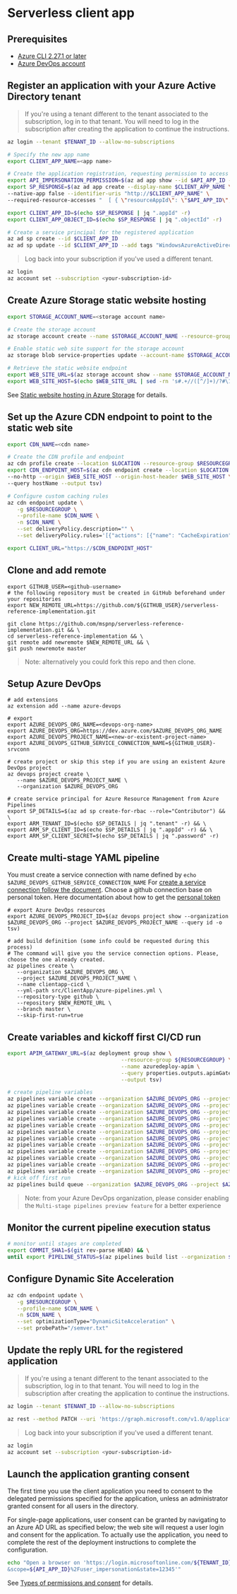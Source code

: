 # Serverless client app

## Prerequisites

- [Azure CLI 2.27.1 or later](https://docs.microsoft.com/en-us/cli/azure/install-azure-cli)
- [Azure DevOps account](https://azure.microsoft.com/services/devops)

## Register an application with your Azure Active Directory tenant

> If you're using a tenant different to the tenant associated to the subscription, log in to that tenant. You will need to log in the subscription after creating the application to continue the instructions.

```bash
az login --tenant $TENANT_ID --allow-no-subscriptions
```

```bash
# Specify the new app name
export CLIENT_APP_NAME=<app name>

# Create the application registration, requesting permission to access the Graph API and to impersonate a user when calling the drone status API
export API_IMPERSONATION_PERMISSION=$(az ad app show --id $API_APP_ID --query "oauth2Permissions[?value == 'user_impersonation'].id" --output tsv)
export SP_RESPONSE=$(az ad app create --display-name $CLIENT_APP_NAME \
--native-app false --identifier-uris "http://$CLIENT_APP_NAME" \
--required-resource-accesses "  [ { \"resourceAppId\": \"$API_APP_ID\", \"resourceAccess\": [ { \"id\": \"$API_IMPERSONATION_PERMISSION\", \"type\": \"Scope\" } ] }, { \"resourceAppId\": \"00000003-0000-0000-c000-000000000000\", \"resourceAccess\": [ { \"id\": \"e1fe6dd8-ba31-4d61-89e7-88639da4683d\", \"type\": \"Scope\" } ] } ]" )

export CLIENT_APP_ID=$(echo $SP_RESPONSE | jq ".appId" -r)
export CLIENT_APP_OBJECT_ID=$(echo $SP_RESPONSE | jq ".objectId" -r)

# Create a service principal for the registered application
az ad sp create --id $CLIENT_APP_ID
az ad sp update --id $CLIENT_APP_ID --add tags "WindowsAzureActiveDirectoryIntegratedApp"
```

> Log back into your subscription if you've used a different tenant.

```bash
az login
az account set --subscription <your-subscription-id>
```

## Create Azure Storage static website hosting

```bash
export STORAGE_ACCOUNT_NAME=<storage account name>

# Create the storage account
az storage account create --name $STORAGE_ACCOUNT_NAME --resource-group $RESOURCEGROUP --location $LOCATION --kind StorageV2

# Enable static web site support for the storage account
az storage blob service-properties update --account-name $STORAGE_ACCOUNT_NAME --static-website --404-document 404.html --index-document index.html

# Retrieve the static website endpoint
export WEB_SITE_URL=$(az storage account show --name $STORAGE_ACCOUNT_NAME --resource-group $RESOURCEGROUP --query primaryEndpoints.web --output tsv)
export WEB_SITE_HOST=$(echo $WEB_SITE_URL | sed -rn 's#.+//([^/]+)/?#\1#p')
```

See [Static website hosting in Azure Storage](https://docs.microsoft.com/azure/storage/blobs/storage-blob-static-website) for details.

## Set up the Azure CDN endpoint to point to the static web site

```bash
export CDN_NAME=<cdn name>

# Create the CDN profile and endpoint
az cdn profile create --location $LOCATION --resource-group $RESOURCEGROUP --name $CDN_NAME
export CDN_ENDPOINT_HOST=$(az cdn endpoint create --location $LOCATION --resource-group $RESOURCEGROUP --profile-name $CDN_NAME --name $CDN_NAME \
--no-http --origin $WEB_SITE_HOST --origin-host-header $WEB_SITE_HOST \
--query hostName --output tsv)

# Configure custom caching rules
az cdn endpoint update \
   -g $RESOURCEGROUP \
   --profile-name $CDN_NAME \
   -n $CDN_NAME \
   --set deliveryPolicy.description="" \
   --set deliveryPolicy.rules='[{"actions": [{"name": "CacheExpiration","parameters": {"cacheType":"All","cacheBehavior": "Override","cacheDuration": "366.00:00:00"}}],"conditions": [{"name": "UrlFileExtension","parameters": {"operator":"Any","matchValues": ["js","css","map"]}}],"order": 1}]'

export CLIENT_URL="https://$CDN_ENDPOINT_HOST"
```

## Clone and add remote

```
export GITHUB_USER=<github-username>
# the following repository must be created in GitHub beforehand under your repositories
export NEW_REMOTE_URL=https://github.com/${GITHUB_USER}/serverless-reference-implementation.git

git clone https://github.com/mspnp/serverless-reference-implementation.git && \
cd serverless-reference-implementation && \
git remote add newremote $NEW_REMOTE_URL && \
git push newremote master
```

> Note: alternatively you could fork this repo and then clone.

## Setup Azure DevOps

```
# add extensions
az extension add --name azure-devops

# export
export AZURE_DEVOPS_ORG_NAME=<devops-org-name>
export AZURE_DEVOPS_ORG=https://dev.azure.com/$AZURE_DEVOPS_ORG_NAME
export AZURE_DEVOPS_PROJECT_NAME=<new-or-existent-project-name>
export AZURE_DEVOPS_GITHUB_SERVICE_CONNECTION_NAME=${GITHUB_USER}-srvconn

# create project or skip this step if you are using an existent Azure DevOps project
az devops project create \
   --name $AZURE_DEVOPS_PROJECT_NAME \
   --organization $AZURE_DEVOPS_ORG

# create service principal for Azure Resource Management from Azure Pipelines
export SP_DETAILS=$(az ad sp create-for-rbac --role="Contributor") && \
export ARM_TENANT_ID=$(echo $SP_DETAILS | jq ".tenant" -r) && \
export ARM_SP_CLIENT_ID=$(echo $SP_DETAILS | jq ".appId" -r) && \
export ARM_SP_CLIENT_SECRET=$(echo $SP_DETAILS | jq ".password" -r)
```

## Create multi-stage YAML pipeline

You must create a service connection with name defined by `echo $AZURE_DEVOPS_GITHUB_SERVICE_CONNECTION_NAME`
For [create a service connection follow the document](https://docs.microsoft.com/en-us/azure/devops/pipelines/library/service-endpoints?view=azure-devops&tabs=yaml#create-a-service-connection). Choose a github connection base on personal token. Here documentation about how to get the [personal token](https://docs.github.com/en/github/authenticating-to-github/keeping-your-account-and-data-secure/creating-a-personal-access-token)

```
# export Azure DevOps resources
export AZURE_DEVOPS_PROJECT_ID=$(az devops project show --organization $AZURE_DEVOPS_ORG --project $AZURE_DEVOPS_PROJECT_NAME --query id -o tsv)

# add build definition (some info could be requested during this process)
# The command will give you the service connection options. Please, choose the one already created.
az pipelines create \
   --organization $AZURE_DEVOPS_ORG \
   --project $AZURE_DEVOPS_PROJECT_NAME \
   --name clientapp-cicd \
   --yml-path src/ClientApp/azure-pipelines.yml \
   --repository-type github \
   --repository $NEW_REMOTE_URL \
   --branch master \
   --skip-first-run=true
```

## Create variables and kickoff first CI/CD run

```bash
export APIM_GATEWAY_URL=$(az deployment group show \
                                    --resource-group ${RESOURCEGROUP} \
                                    --name azuredeploy-apim \
                                    --query properties.outputs.apimGatewayURL.value \
                                    --output tsv)

# create pipeline variables
az pipelines variable create --organization $AZURE_DEVOPS_ORG --project $AZURE_DEVOPS_PROJECT_NAME --pipeline-name=clientapp-cicd --name=azureTenantId --value=$TENANT_ID && \
az pipelines variable create --organization $AZURE_DEVOPS_ORG --project $AZURE_DEVOPS_PROJECT_NAME --pipeline-name=clientapp-cicd --name=azureClientId --value=$CLIENT_APP_ID && \
az pipelines variable create --organization $AZURE_DEVOPS_ORG --project $AZURE_DEVOPS_PROJECT_NAME --pipeline-name=clientapp-cicd --name=azureApiClientId --value=$API_APP_ID && \
az pipelines variable create --organization $AZURE_DEVOPS_ORG --project $AZURE_DEVOPS_PROJECT_NAME --pipeline-name=clientapp-cicd --name=azureApiUrl --value=$APIM_GATEWAY_URL && \
az pipelines variable create --organization $AZURE_DEVOPS_ORG --project $AZURE_DEVOPS_PROJECT_NAME --pipeline-name=clientapp-cicd --name=azureArmTenantId --value=$ARM_TENANT_ID && \
az pipelines variable create --organization $AZURE_DEVOPS_ORG --project $AZURE_DEVOPS_PROJECT_NAME --pipeline-name=clientapp-cicd --name=azureArmClientId --value=$ARM_SP_CLIENT_ID && \
az pipelines variable create --organization $AZURE_DEVOPS_ORG --project $AZURE_DEVOPS_PROJECT_NAME --pipeline-name=clientapp-cicd --name=azureArmClientSecret --value=$ARM_SP_CLIENT_SECRET --secret=true && \
az pipelines variable create --organization $AZURE_DEVOPS_ORG --project $AZURE_DEVOPS_PROJECT_NAME --pipeline-name=clientapp-cicd --name=gitHubServiceConnectionName --value=$AZURE_DEVOPS_GITHUB_SERVICE_CONNECTION_NAME && \
az pipelines variable create --organization $AZURE_DEVOPS_ORG --project $AZURE_DEVOPS_PROJECT_NAME --pipeline-name=clientapp-cicd --name=azureStorageAccountName --value=$STORAGE_ACCOUNT_NAME && \
az pipelines variable create --organization $AZURE_DEVOPS_ORG --project $AZURE_DEVOPS_PROJECT_NAME --pipeline-name=clientapp-cicd --name=azureCdnName --value=$CDN_NAME && \
az pipelines variable create --organization $AZURE_DEVOPS_ORG --project $AZURE_DEVOPS_PROJECT_NAME --pipeline-name=clientapp-cicd --name=azureResourceGroup --value=$RESOURCEGROUP && \
az pipelines variable create --organization $AZURE_DEVOPS_ORG --project $AZURE_DEVOPS_PROJECT_NAME --pipeline-name=clientapp-cicd --name=accessTokenScope --value=${IDENTIFIER_URI}/user_impersonation
# kick off first run
az pipelines build queue --organization $AZURE_DEVOPS_ORG --project $AZURE_DEVOPS_PROJECT_NAME --definition-name=clientapp-cicd
```

> Note: from your Azure DevOps organization, please consider enabling the `Multi-stage pipelines preview feature` for a better experience

## Monitor the current pipeline execution status

```bash
# monitor until stages are completed
export COMMIT_SHA1=$(git rev-parse HEAD) && \
until export PIPELINE_STATUS=$(az pipelines build list --organization $AZURE_DEVOPS_ORG --project $AZURE_DEVOPS_PROJECT_NAME --query "[?sourceVersion=='${COMMIT_SHA1}']".status -o tsv 2> /dev/null) && [[ $PIPELINE_STATUS == "completed" ]]; do echo "Monitoring multi-stage pipeline: ${PIPELINE_STATUS}" && sleep 20; done
```

## Configure Dynamic Site Acceleration

```bash
az cdn endpoint update \
   -g $RESOURCEGROUP \
   --profile-name $CDN_NAME \
   -n $CDN_NAME \
   --set optimizationType="DynamicSiteAcceleration" \
   --set probePath="/semver.txt"
```

## Update the reply URL for the registered application

> If you're using a tenant different to the tenant associated to the subscription, log in to that tenant. You will need to log in the subscription after creating the application to continue the instructions.

```bash
az login --tenant $TENANT_ID --allow-no-subscriptions
```

```bash
az rest --method PATCH --uri 'https://graph.microsoft.com/v1.0/applications/'$CLIENT_APP_OBJECT_ID --headers 'Content-Type=application/json' --body '{"spa":{"redirectUris":["'$CLIENT_URL'"]}}'
```

> Log back into your subscription if you've used a different tenant.

```bash
az login
az account set --subscription <your-subscription-id>
```

## Launch the application granting consent

The first time you use the client application you need to consent to the delegated permissions specified for the application, unless an administrator granted consent for all users in the directory.

For single-page applications, user consent can be granted by navigating to an Azure AD URL as specified below; the web site will request a user login and consent for the application. To actually use the application, you need to complete the rest of the deployment instructions to complete the configuration.

```bash
echo "Open a browser on 'https://login.microsoftonline.com/${TENANT_ID}/oauth2/v2.0/authorize?client_id=${CLIENT_APP_ID}&response_type=code&redirect_uri=https%3A%2F%2F${CDN_ENDPOINT_HOST}&response_mode=query
&scope=${API_APP_ID}%2Fuser_impersonation&state=12345'"
```

See [Types of permissions and consent](https://docs.microsoft.com/en-us/azure/active-directory/develop/v2-permissions-and-consent) for details.

